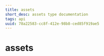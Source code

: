 ```yaml
---
title: assets
short_desc: assets type documentation
tags: api
uuid: 78a22583-cc8f-412e-98b8-ced85f919ae5
---
```


# assets

